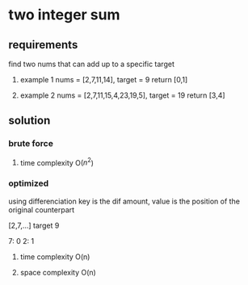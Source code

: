 # two integer sum

## requirements

find two nums that can add up to a specific target

1. example 1
    nums = [2,7,11,14], target = 9
    return [0,1]

2. example 2
    nums = [2,7,11,15,4,23,19,5], target = 19
    return [3,4]

## solution

### brute force

1. time complexity
    O($n^2$)

### optimized

using differenciation
key is the dif amount, value is the position of the original counterpart

[2,7,...] target 9

7: 0
2: 1

1. time complexity
    O(n)

2. space complexity
    O(n)